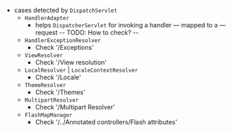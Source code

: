 * cases detected by `DispatchServlet`
  * `HandlerAdapter`
    * helps `DispatcherServlet` for invoking a handler — mapped to a — request -- TODO: How to check? --
  * `HandlerExceptionResolver`
    * Check '/Exceptions'
  * `ViewResolver`
    * Check '/View resolution'
  * `LocalResolver` | `LocaleContextResolver`
    * Check '/Locale'
  * `ThemeResolver`
    * Check '/Themes'
  * `MultipartResolver`
    * Check '/Multipart Resolver'
  * `FlashMapManager`
    * Check '/../Annotated controllers/Flash attributes'